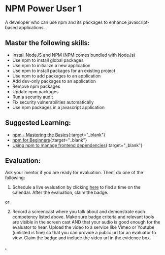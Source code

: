 # NPM Power User 1

A developer who can use npm and its packages to enhance javascript-based applications.

## Master the following skills:

* Install NodeJS and NPM (NPM comes bundled with NodeJs)
* Use npm to install global packages
* Use npm to initialize a new application
* Use npm to install packages for an existing project
* Use npm to add packages to an application
* Add dev-only packages to an application
* Remove npm packages
* Update npm packages
* Run a security audit 
* Fix security vulnerabilities automatically
* Use npm packages in a javascript application

## Suggested Learning:

* [npm - Mastering the Basics](https://www.udemy.com/course/npm-mastering-the-basics/){:target="_blank"}
* [npm for Beginners](https://www.impressivewebs.com/npm-for-beginners-a-guide-for-front-end-developers/){:target="_blank"}
* [Using npm to manage frontend dependencies](https://www.agiliq.com/blog/2019/01/using-npm-to-manage-frontend-libraries/){:target="_blank"}

## Evaluation:

Ask your mentor if you are ready for evaluation. Then, do one of the following:

1. Schedule a live evaluation by clicking [here](https://webdev.codex.academy/mastery-eval-3?badge=cu12fxrOSs2N9nnck3A7JQ) to find a time on the calendar. After the evaluation, claim the badge.

or

2. Record a screencast where you talk about and demonstrate each competency listed above. Make sure badge criteria and relevant tools are visible in the screen cast AND that your audio is good enough for the evaluator to hear. Upload the video to a service like Vimeo or Youtube (unlisted is fine) so that you can provide a public url for an evaluator to view. Claim the badge and include the video url in the evidence box.

[.](level-3)